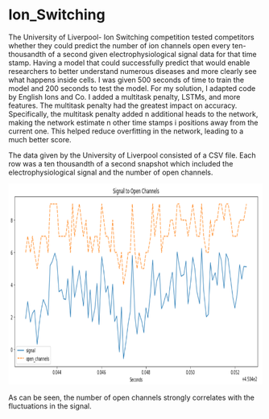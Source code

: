 # Ion_Switching

The University of Liverpool- Ion Switching competition tested competitors whether they could predict the number of ion channels open every ten-thousandth of a second given electrophysiological signal data for that time stamp.   Having a model that could successfully predict that would enable researchers to better understand numerous diseases and more clearly see what happens inside cells.  I was given 500 seconds of time to train the model and 200 seconds to test the model.  For my solution, I adapted code by  English Ions and Co.  I added a multitask penalty, LSTMs, and more features.  The multitask penalty had the greatest impact on accuracy.  Specifically, the multitask penalty added n additional heads to the network, making the network estimate n other time stamps i positions away from the current one.  This helped reduce overfitting in the network, leading to a much better score.  

The data given by the University of Liverpool consisted of a CSV file.  Each row was a ten thousandth of a second snapshot which included the electrophysiological signal and the number of open channels.  

<img src="Ion_Graph.PNG" height = 400>

As can be seen, the number of open channels strongly correlates with the fluctuations in the signal.    
